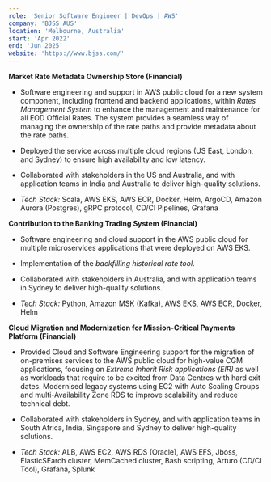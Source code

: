 ```yaml
---
role: 'Senior Software Engineer | DevOps | AWS'
company: 'BJSS AUS'
location: 'Melbourne, Australia'
start: 'Apr 2022'
end: 'Jun 2025'
website: 'https://www.bjss.com/'
---
```


**Market Rate Metadata Ownership Store (Financial)​**

- Software engineering and support in AWS public cloud for a new system component, including frontend and backend applications, within _Rates Management System_ to enhance the management and maintenance for all EOD Official Rates. The system provides a seamless way of managing the ownership of the rate paths and provide metadata about the rate paths.
- Deployed the service across multiple cloud regions (US East, London, and Sydney) to ensure high availability and low latency.
- Collaborated with stakeholders in the US and Australia, and with application teams in India and Australia to deliver high-quality solutions.

- _Tech Stack:_ Scala, AWS EKS, AWS ECR, Docker, Helm, ArgoCD, Amazon Aurora (Postgres), gRPC protocol, CD/CI Pipelines, Grafana

**Contribution to the Banking Trading System (Financial)​**

- Software engineering and cloud support in the AWS public cloud for multiple microservices applications that were deployed on AWS EKS.
- Implementation of the _backfilling historical rate tool_.
- Collaborated with stakeholders in Australia, and with application teams in Sydney to deliver high-quality solutions.

- _Tech Stack:_ Python, Amazon MSK (Kafka), AWS EKS, AWS ECR, Docker, Helm

**Cloud Migration and Modernization for Mission-Critical Payments Platform (Financial)​**

- Provided Cloud and Software Engineering support for the migration of on-premises services to the AWS public cloud for high-value CGM applications, focusing on _Extreme Inherit Risk applications (EIR)_ as well as workloads that require to be excited from Data Centres with hard exit dates. Modernised legacy systems using EC2 with Auto Scaling Groups and multi-Availability Zone RDS to improve scalability and reduce technical debt. ​
- Collaborated with stakeholders in Sydney, and with application teams in South Africa, India, Singapore and Sydney to deliver high-quality solutions.

- _Tech Stack:_ ALB, AWS EC2, AWS RDS (Oracle), AWS EFS, Jboss, ElasticSEarch cluster, MemCached cluster, Bash scripting, Arturo (CD/CI Tool), Grafana, Splunk
